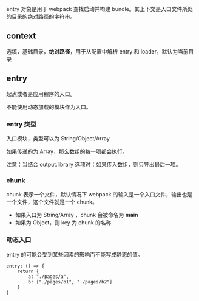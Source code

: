 entry 对象是用于 webpack 查找启动并构建 bundle。其上下文是入口文件所处的目录的绝对路径的字符串。

## context

选填，基础目录，**绝对路径**，用于从配置中解析 entry 和 loader，默认为当前目录

## entry

起点或者是应用程序的入口。

不能使用动态加载的模块作为入口。

### entry 类型

入口模块，类型可以为 String/Object/Array

如果传递的为 Array，那么数组的每一项都会执行。

注意：当结合 output.library 选项时：如果传入数组，则只导出最后一项。

### chunk

chunk 表示一个文件，默认情况下 webpack 的输入是一个入口文件，输出也是一个文件，这个文件就是一个 chunk。

- 如果入口为 String/Array ，chunk 会被命名为 **main**
- 如果为 Object，则 key 为 chunk 的名称

### 动态入口

entry 的可能会受到某些因素的影响而不能写成静态的值。

```
entry: () => {
    return {
        a: "./pages/a",
        b: ["./pages/b1", "./pages/b2"]
    }
}
```

